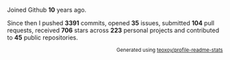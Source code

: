 Joined Github **10** years ago.

Since then I pushed **3391** commits, opened **35** issues, submitted **104** pull requests, received **706** stars across **223** personal projects and contributed to **45** public repositories.

<p align="right"><sub>Generated using <a href="https://github.com/marketplace/actions/profile-readme-stats">teoxoy/profile-readme-stats</a></sub></p>
